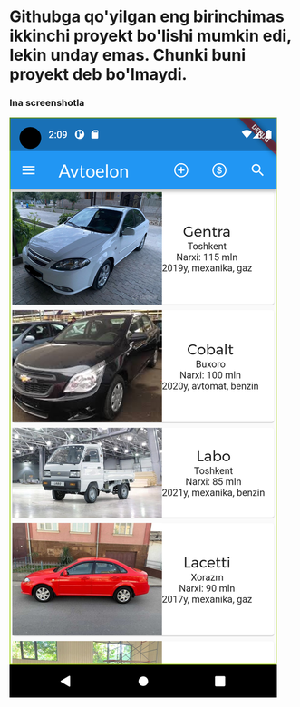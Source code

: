 <h1>Githubga qo'yilgan eng birinchimas ikkinchi proyekt bo'lishi mumkin edi, lekin unday emas. Chunki buni proyekt deb bo'lmaydi.</h1>

<h3>Ina screenshotla</h3>

<img src="https://raw.githubusercontent.com/ollayorbek0833/AvtoeElon/master/screenshot.png" alt="Screenshot" />
